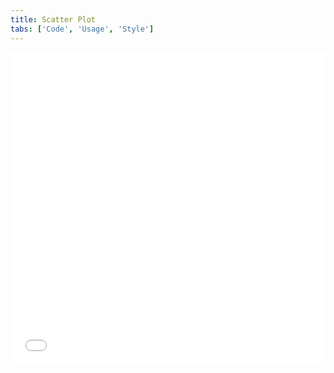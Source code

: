 ```yaml
---
title: Scatter Plot
tabs: ['Code', 'Usage', 'Style']
---
```


<grid-wrapper>
<iframe height='500' scrolling='no' title='Scatter Plot' src='//codepen.io/team/carbon/embed/yzLJxd/?height=300&theme-id=30962&default-tab=result&embed-version=2' frameborder='no' allowtransparency='true' allowfullscreen='true' style='width: 100%;'>See the Pen <a href='https://codepen.io/team/carbon/pen/yzLJxd/'>Scatter Plot</a> by Carbon Design System (<a href='https://codepen.io/carbon'>@carbon</a>) on <a href='https://codepen.io'>CodePen</a>.
</iframe>
</grid-wrapper>
